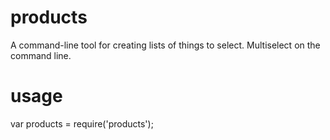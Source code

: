 products
========

A command-line tool for creating lists of things to select. Multiselect on the command line.

usage
=====

var products = require('products');
